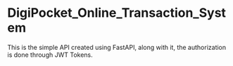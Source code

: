 # DigiPocket_Online_Transaction_System
This is the simple API created using FastAPI, along with it, the authorization is done through JWT Tokens.
